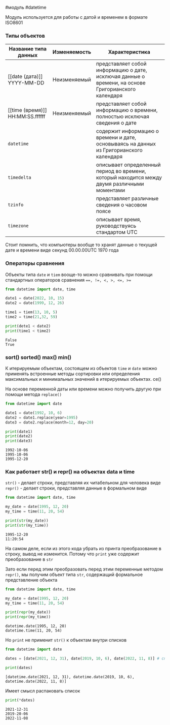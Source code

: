 #модуль #datetime 

Модуль используется для работы с датой и временем в формате ISO8601

### Типы объектов

| **Название типа данных**            | Изменяемость | **Характеристика**                                                                                  |
| ----------------------------------- | ------------ | --------------------------------------------------------------------------------------------------- |
| [[date (дата)]]<br>YYYY-MM-DD       | Неизменяемый | представляет собой информацию о дате, исключая данные о времени, на основе Григорианского календаря |
| [[time (время)]]<br>HH:MM:SS.ffffff | Неизменяемый | представляет собой информацию о времени, полностью исключая сведения о дате                         |
| `datetime`                          |              | содержит информацию о времени и дате, основываясь на данных из Григорианского календаря             |
| `timedelta`                         |              | описывает определенный период во времени, который находится между двумя различными моментами        |
| `tzinfo`                            |              | представляет различные сведения о часовом поясе                                                     |
| `timezone`                          |              | описывает время, руководствуясь стандартом UTC                                                      |
Стоит помнить, что компьютеры вообще то хранят данные о текущей дате и времени виде секунд 00.00.00UTC 1970 года
### Операторы сравнения

Объекты типа `date` и `tiem` вооще-то можно сравнивать при помощи стандартных операторов сравнения `==, !=, <, >, <=, >=`
```python
from datetime import date, time

date1 = date(2022, 10, 15)
date2 = date(1999, 12, 26)

time1 = tiem(13, 10, 5)
time2 = time(21,32, 59)

print(dete1 < date2)
print(time1 < time2)
```
```
False
True
```
### sort() sorted() max() min()

К итерируемым объектам, состоящем из объектов `time` и `date` можно применять встроенные методы сортировки или определения максимальных и минимальных значений в итерируемых объектах.
ce()

На основе переменной даты или времени можно получить другую при помощи метода `replace()`
```python
from datetime import date

date1 = date(1992, 10, 6)
date2 = date1.replace(year=1995)
date3 = date2.replace(month=12, day=20)

print(date1)
print(date2)
print(date3)
```
```
1992-10-06
1995-10-06
1995-12-20
```
### Как работает str() и repr() на объектах data и time

`str()` - делает строки, представляя их читабельном для человека виде
`repr()` - делает строки, представляя данные в формальном виде
```python
from datetime import date, time

my_date = date(1995, 12, 20)
my_time = time(11, 20, 54)

print(str(my_date))
print(str(my_time))
```
```
1995-12-20
11:20:54
```
На самом деле, если из этого кода убрать из принта преобразование в строку, вывод не изменится. Потому что `print` уже содержит преобразование в `str`

Зато если перед этим преобразовать перед этим переменные методом `repr()`, мы получим объект типа `str`, содержащий формальное представление объекта
```python
from datetime import date, time

my_date = date(1995, 12, 20)
my_time = time(11, 20, 54)

print(repr(my_date))
print(repr(my_time))
```
```
datetime.date(1995, 12, 20)
datetime.time(11, 20, 54)
```

Но `print` не применит `str()` к объектам внутри списков
```python
from datetime import date 

dates = [date(2021, 12, 31), date(2019, 10, 6), date(2022, 11, 8)] # список дат 

print(dates)
```
```
[datetime.date(2021, 12, 31), datetime.date(2019, 10, 6), datetime.date(2022, 11, 8)]
```
Имеет смысл распаковать список
```python
print(*dates)
```
```
2021-12-31
2019-20-06
2022-11-08
```